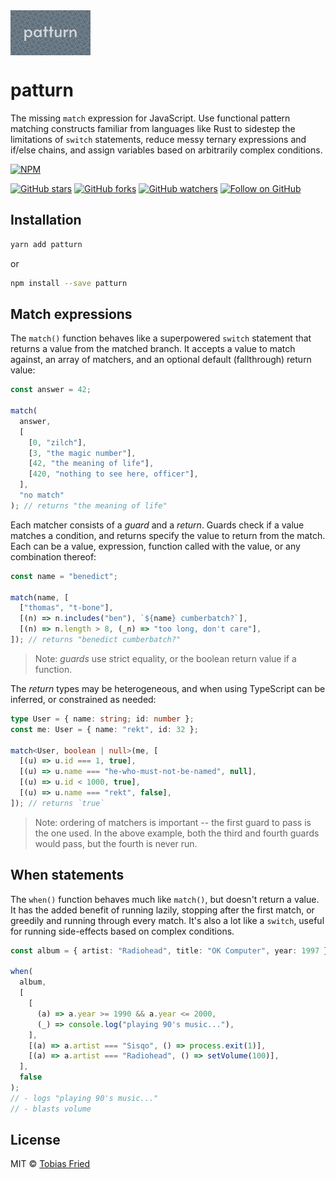 <img src="https://github.com/rektdeckard/patturn/blob/main/meta/patturn.png" width="128" align="center" />

# patturn

The missing `match` expression for JavaScript. Use functional pattern matching constructs familiar from languages like Rust to sidestep the limitations of `switch` statements, reduce messy ternary expressions and if/else chains, and assign variables based on arbitrarily complex conditions.

[![NPM](https://img.shields.io/npm/v/patturn.svg?style=flat-square)](https://www.npmjs.com/package/patturn)

[![GitHub stars](https://img.shields.io/github/stars/rektdeckard/patturn?style=flat-square&label=Star)](https://github.com/rektdeckard/patturn)
[![GitHub forks](https://img.shields.io/github/forks/rektdeckard/patturn?style=flat-square&label=Fork)](https://github.com/rektdeckard/patturn/fork)
[![GitHub watchers](https://img.shields.io/github/watchers/rektdeckard/patturn?style=flat-square&label=Watch)](https://github.com/rektdeckard/patturn)
[![Follow on GitHub](https://img.shields.io/github/followers/rektdeckard?style=flat-square&label=Follow)](https://github.com/rektdeckard)

## Installation

```bash
yarn add patturn
```

or

```bash
npm install --save patturn
```

## Match expressions

The `match()` function behaves like a superpowered `switch` statement that returns a value from the matched branch. It accepts a value to match against, an array of matchers, and an optional default (fallthrough) return value:

```ts
const answer = 42;

match(
  answer,
  [
    [0, "zilch"],
    [3, "the magic number"],
    [42, "the meaning of life"],
    [420, "nothing to see here, officer"],
  ],
  "no match"
); // returns "the meaning of life"
```

Each matcher consists of a _guard_ and a _return_. Guards check if a value matches a condition, and returns specify the value to return from the match. Each can be a value, expression, function called with the value, or any combination thereof:

```ts
const name = "benedict";

match(name, [
  ["thomas", "t-bone"],
  [(n) => n.includes("ben"), `${name} cumberbatch?`],
  [(n) => n.length > 8, (_n) => "too long, don't care"],
]); // returns "benedict cumberbatch?"
```

> Note: _guards_ use strict equality, or the boolean return value if a function.

The _return_ types may be heterogeneous, and when using TypeScript can be inferred, or constrained as needed:

```ts
type User = { name: string; id: number };
const me: User = { name: "rekt", id: 32 };

match<User, boolean | null>(me, [
  [(u) => u.id === 1, true],
  [(u) => u.name === "he-who-must-not-be-named", null],
  [(u) => u.id < 1000, true],
  [(u) => u.name === "rekt", false],
]); // returns `true`
```

> Note: ordering of matchers is important -- the first guard to pass is the one used. In the above example, both the third and fourth guards would pass, but the fourth is never run.

## When statements

The `when()` function behaves much like `match()`, but doesn't return a value. It has the added benefit of running lazily, stopping after the first match, or greedily and running through every match. It's also a lot like a `switch`, useful for running side-effects based on complex conditions.

```ts
const album = { artist: "Radiohead", title: "OK Computer", year: 1997 };

when(
  album,
  [
    [
      (a) => a.year >= 1990 && a.year <= 2000,
      (_) => console.log("playing 90's music..."),
    ],
    [(a) => a.artist === "Sisqo", () => process.exit(1)],
    [(a) => a.artist === "Radiohead", () => setVolume(100)],
  ],
  false
);
// - logs "playing 90's music..."
// - blasts volume
```

## License

MIT © [Tobias Fried](https://github.com/rektdeckard)
